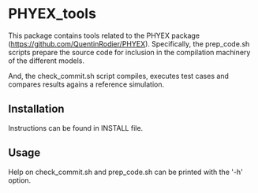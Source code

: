 # PHYEX_tools

This package contains tools related to the PHYEX package (https://github.com/QuentinRodier/PHYEX).
Specifically, the prep_code.sh scripts prepare the source code for inclusion in the compilation machinery
of the different models.

And, the check_commit.sh script compiles, executes test cases and compares results agains a reference simulation.

## Installation

Instructions can be found in INSTALL file.

## Usage

Help on check_commit.sh and prep_code.sh can be printed with the '-h' option.
